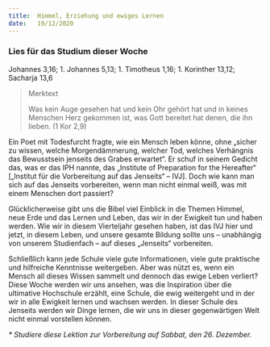 ```yaml
---
title:  Himmel, Erziehung und ewiges Lernen
date:   19/12/2020
---
```


### Lies für das Studium dieser Woche
Johannes 3,16; 1\. Johannes 5,13; 1\. Timotheus 1,16; 1\. Korinther 13,12; Sacharja 13,6

> <p>Merktext</p>
> Was kein Auge gesehen hat und kein Ohr gehört hat und in keines Menschen Herz gekommen ist, was Gott bereitet hat denen, die ihn lieben. (1 Kor 2,9)

Ein Poet mit Todesfurcht fragte, wie ein Mensch leben könne, ohne „sicher zu wissen, welche Morgendämmerung, welcher Tod, welches Verhängnis das Bewusstsein jenseits des Grabes erwartet“. Er schuf in seinem Gedicht das, was er das IPH nannte, das „Institute of Preparation for the Hereafter“ [„­Institut für die Vorbereitung auf das Jenseits“ – IVJ]. Doch wie kann man sich auf das Jenseits vorbereiten, wenn man nicht einmal weiß, was mit einem Menschen dort passiert?

Glücklicherweise gibt uns die Bibel viel Einblick in die Themen Himmel, neue Erde und das Lernen und Leben, das wir in der Ewigkeit tun und haben werden. Wie wir in diesem Vierteljahr gesehen haben, ist das IVJ hier und jetzt, in diesem Leben, und unsere gesamte Bildung sollte uns – unabhängig von unserem Studienfach – auf dieses „Jenseits“ vorbereiten.

Schließlich kann jede Schule viele gute Informationen, viele gute praktische und hilfreiche Kenntnisse weitergeben. Aber was nützt es, wenn ein Mensch all dieses Wissen sammelt und dennoch das ewige Leben verliert? Diese Woche werden wir uns ansehen, was die Inspiration über die ultimative Hochschule erzählt, eine Schule, die ewig weitergeht und in der wir in alle Ewigkeit lernen und wachsen werden. In dieser Schule des Jenseits werden wir Dinge lernen, die wir uns in dieser gegenwärtigen Welt nicht einmal vorstellen können.

_* Studiere diese Lektion zur Vorbereitung auf Sabbat, den 26. Dezember._